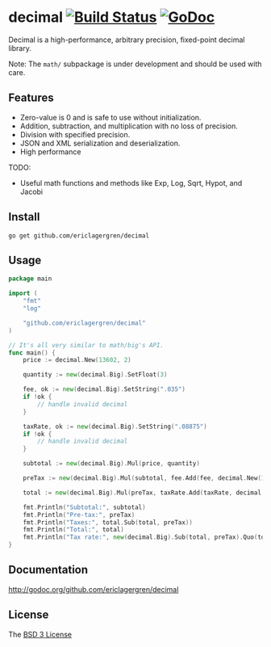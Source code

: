 # decimal [![Build Status](https://travis-ci.org/ericlagergren/decimal.png?branch=master)](https://travis-ci.org/ericlagergren/decimal) [![GoDoc](https://godoc.org/github.com/ericlagergren/decimal?status.svg)](https://godoc.org/github.com/ericlagergren/decimal)

Decimal is a high-performance, arbitrary precision, fixed-point decimal library.

Note: The `math/` subpackage is under development and should be used with care.

## Features

 * Zero-value is 0 and is safe to use without initialization.
 * Addition, subtraction, and multiplication with no loss of precision.
 * Division with specified precision.
 * JSON and XML serialization and deserialization.
 * High performance

 TODO:
 * Useful math functions and methods like Exp, Log, Sqrt, Hypot, and Jacobi

## Install

`go get github.com/ericlagergren/decimal`

## Usage

```go
package main

import (
    "fmt"
    "log"

    "github.com/ericlagergren/decimal"
)

// It's all very similar to math/big's API.
func main() {
    price := decimal.New(13602, 2)

    quantity := new(decimal.Big).SetFloat(3)

    fee, ok := new(decimal.Big).SetString(".035")
    if !ok {
        // handle invalid decimal
    }

    taxRate, ok := new(decimal.Big).SetString(".08875")
    if !ok {
        // handle invalid decimal
    }

    subtotal := new(decimal.Big).Mul(price, quantity)

    preTax := new(decimal.Big).Mul(subtotal, fee.Add(fee, decimal.New(1, 0)))

    total := new(decimal.Big).Mul(preTax, taxRate.Add(taxRate, decimal.New(1, 0)))

    fmt.Println("Subtotal:", subtotal)                                               // Subtotal: 408.06
    fmt.Println("Pre-tax:", preTax)                                                  // Pre-tax: 422.3421
    fmt.Println("Taxes:", total.Sub(total, preTax))                                  // Taxes: 37.482861375
    fmt.Println("Total:", total)                                                     // Total: 459.824961375
    fmt.Println("Tax rate:", new(decimal.Big).Sub(total, preTax).Quo(total, preTax)) // Tax rate: 0.08875
}
```

## Documentation

http://godoc.org/github.com/ericlagergren/decimal

## License

The [BSD 3 License](https://github.com/ericlagergren/decimal/blob/master/LICENSE)
